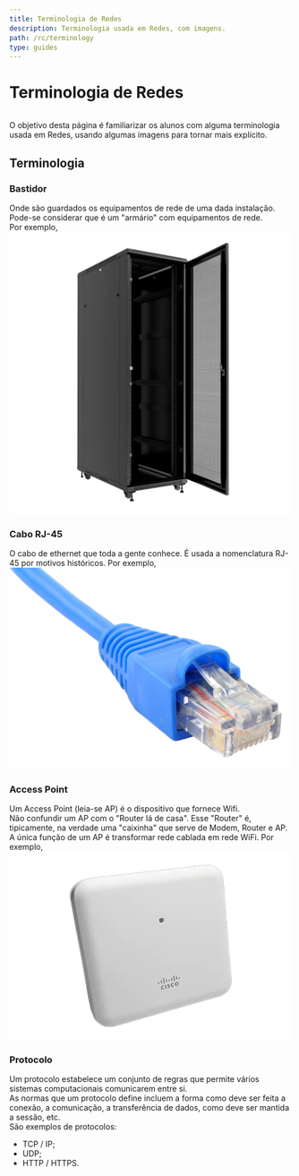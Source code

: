 ```yaml
---
title: Terminologia de Redes
description: Terminologia usada em Redes, com imagens.
path: /rc/terminology
type: guides
---
```


# Terminologia de Redes

```toc

```

O objetivo desta página é familiarizar os alunos com alguma terminologia usada em Redes, usando algumas imagens para tornar mais explícito.

## Terminologia

### Bastidor

Onde são guardados os equipamentos de rede de uma dada instalação. Pode-se considerar que é um "armário" com equipamentos de rede.  
Por exemplo,
![Bastidor de rede](./assets/0001-wiringCloset.png)

### Cabo RJ-45

O cabo de ethernet que toda a gente conhece. É usada a nomenclatura RJ-45 por motivos históricos.
Por exemplo,
![Cabo de rede](./assets/0001-RJ45cable.png)

### Access Point

Um Access Point (leia-se AP) é o dispositivo que fornece Wifi.  
Não confundir um AP com o "Router lá de casa". Esse "Router" é, tipicamente, na verdade uma "caixinha" que serve de Modem, Router e AP.  
A única função de um AP é transformar rede cablada em rede WiFi.
Por exemplo,
![Cisco AP](./assets/0001-CiscoAP.png)

### Protocolo

Um protocolo estabelece um conjunto de regras que permite vários sistemas computacionais comunicarem entre si.  
As normas que um protocolo define incluem a forma como deve ser feita a conexão, a comunicação, a transferência de dados, como deve ser mantida a sessão, etc.  
São exemplos de protocolos:

- TCP / IP;
- UDP;
- HTTP / HTTPS.

